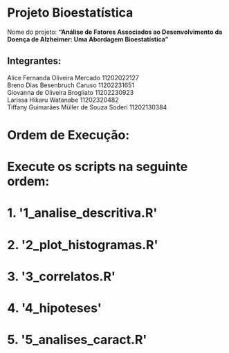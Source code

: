 # Projeto Bioestatística
Nome do projeto: **“Análise de Fatores Associados ao Desenvolvimento da Doença de Alzheimer: Uma Abordagem Bioestatística”**

## Integrantes:
Alice Fernanda Oliveira Mercado 11202022127 \
Breno Dias Besenbruch Caruso 11202231651 \
Giovanna de Oliveira Brogliato 11202230923 \
Larissa Hikaru Watanabe 11202320482 \
Tiffany Guimarães Müller de Souza Soderi 11202130384 

# Ordem de Execução:
# Execute os scripts na seguinte ordem:

# 1. '1_analise_descritiva.R'
# 2. '2_plot_histogramas.R'
# 3. '3_correlatos.R'
# 4. '4_hipoteses'
# 5. '5_analises_caract.R'
